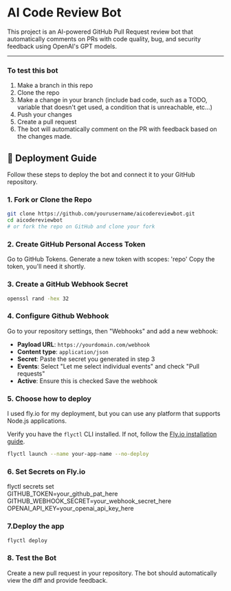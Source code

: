 # AI Code Review Bot

This project is an AI-powered GitHub Pull Request review bot that automatically comments on PRs with code quality, bug, and security feedback using OpenAI's GPT models.

---

### To test this bot 
1. Make a branch in this repo
2. Clone the repo
3. Make a change in your branch (include bad code, such as a TODO, variable that doesn't get used, a condition that is unreachable, etc...)
4. Push your changes
5. Create a pull request
6. The bot will automatically comment on the PR with feedback based on the changes made.


## 🚀 Deployment Guide

Follow these steps to deploy the bot and connect it to your GitHub repository.

### 1. Fork or Clone the Repo

```bash
git clone https://github.com/yourusername/aicodereviewbot.git
cd aicodereviewbot
# or fork the repo on GitHub and clone your fork
```
### 2. Create GitHub Personal Access Token
Go to GitHub Tokens. Generate a new token with scopes: 'repo'
Copy the token, you'll need it shortly.

### 3. Create a GitHub Webhook Secret
```bash 
openssl rand -hex 32
```

### 4. Configure Github Webhook
Go to your repository settings, then "Webhooks" and add a new webhook:
- **Payload URL**: `https://yourdomain.com/webhook`
- **Content type**: `application/json`
- **Secret**: Paste the secret you generated in step 3
- **Events**: Select "Let me select individual events" and check "Pull requests"
- **Active**: Ensure this is checked
Save the webhook

### 5. Choose how to deploy
I used fly.io for my deployment, but you can use any platform that supports Node.js applications.

Verify you have the `flyctl` CLI installed. If not, follow the [Fly.io installation guide](https://fly.io/docs/getting-started/installing-flyctl/).
```bash
flyctl launch --name your-app-name --no-deploy
```
### 6. Set Secrets on Fly.io
flyctl secrets set \
  GITHUB_TOKEN=your_github_pat_here \
  GITHUB_WEBHOOK_SECRET=your_webhook_secret_here \
  OPENAI_API_KEY=your_openai_api_key_here

### 7.Deploy the app
```bash
flyctl deploy
```

### 8. Test the Bot
Create a new pull request in your repository. The bot should automatically view the diff and provide feedback. 






